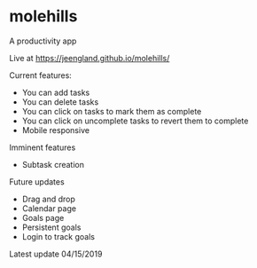# molehills
A productivity app 

Live at https://jeengland.github.io/molehills/

Current features: 

* You can add tasks
* You can delete tasks
* You can click on tasks to mark them as complete
* You can click on uncomplete tasks to revert them to complete
* Mobile responsive

Imminent features

* Subtask creation

Future updates

* Drag and drop
* Calendar page
* Goals page
* Persistent goals
* Login to track goals


Latest update 04/15/2019
